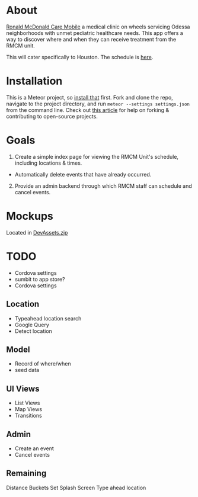 # About

[Ronald McDonald Care Mobile](http://mchodessa.com/ronald-mcdonald-care-mobile/) a medical clinic on wheels servicing Odessa neighborhoods with unmet pediatric healthcare needs. This app offers a way to discover where and when they can receive treatment from the RMCM unit.

This will cater specifically to Houston.  The schedule is [here](http://texaschildrens.org/Locate/In-the-Community/Mobile-Clinic-Program/Ronald-McDonald-Care-Mobile-Clinic/).

# Installation
This is a Meteor project, so [install that](https://www.meteor.com/install) first. Fork and clone the repo, navigate to the project directory, and run `meteor --settings settings.json` from the command line. Check out [this article](https://guides.github.com/activities/forking/) for help on forking & contributing to open-source projects.

# Goals
1. Create a simple index page for viewing the RMCM Unit's schedule, including locations & times.
  - Automatically delete events that have already occurred.
2. Provide an admin backend through which RMCM staff can schedule and cancel events.

# Mockups

Located in [DevAssets.zip](./DevAssets.zip)

# TODO
- Cordova settings
- sumbit to app store?
- Cordova settings

## Location
- Typeahead location search
- Google Query
- Detect location

## Model
- Record of where/when
- seed data

## UI Views
- List Views
- Map Views
- Transitions

## Admin
- Create an event
- Cancel events

## Remaining
Distance Buckets
Set Splash Screen
Type ahead location

